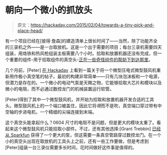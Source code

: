 # 朝向一个微小的抓放头

> 原文：<https://hackaday.com/2015/02/04/towards-a-tiny-pick-and-place-head/>

有一个项目已经在[彼得·詹森]的建造清单上很长时间了——当然，除了功能齐全的三录机之外——是一台取放机。这是一个出于需要的项目；每台三录机需要四天组装，用烙铁和热风枪组装主板需要八个小时。拾取和放置机器还没有完成，但一个重要的组件-用于拾取组件的真空头-[正在一些奇怪组件的帮助下到达那里](http://www.tricorderproject.org/blog/vacuum-head/)。

几个月前，[Peter] [在 Hackaday](http://hackaday.com/2014/10/30/piezo-vacuum-pump-for-lightweight-pick-and-place/) 上看到一篇关于将一个微型压电式微型鼓风机重新用作极小真空笔的帖子。最初的构建非常简单——只有几块泡沫板和一个电源，但潜力是存在的。一个微小的电动气泵是天赐之物，它能够拾取大芯片和模块以及微小的电阻，而不必通过数控龙门的机械装置运行软管。

[Peter]得到了其中一个微型鼓风机，并开始为拾取和放置机器开发合适的工具头。微型鼓风机上的一个端口被盖住，因此它将*吸*而不是吹，真空端口穿过带有中空轴的步进电机，一个精细的尖端连接到末端。

这个真空头能拿起什么？0604 尺寸的电阻不是问题，但是更大的模块太重了。看起来这个微型鼓风机只能拾取小部件。不过，还有其他选择:[Grant Trebbin] [已经从 Sparkfun](http://www.grant-trebbin.com/2013/04/homemade-surface-mount-vacuum-pick-up.html) 获得了一个更大的泵，但这需要一条真空管路穿过数控龙门。在一个小的真空头出现在取放机的工具头上之前，还有一些工作要做，但是考虑到[Peter]组装一台三录仪需要多长时间，花时间做好这件事是值得的。